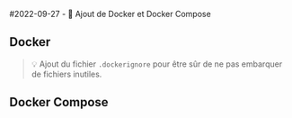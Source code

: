 #2022-09-27 - 🐳 Ajout de Docker et Docker Compose

## Docker

> 💡 Ajout du fichier `.dockerignore` pour être sûr de ne pas embarquer de fichiers inutiles.

## Docker Compose
